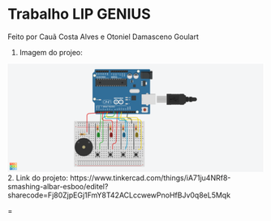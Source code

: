 # Trabalho LIP GENIUS
Feito por Cauã Costa Alves e Otoniel Damasceno Goulart

1. Imagem do projeo:
 <div align="center"> 
    <img src="https://github.com/cauacostaalves/Trabalho-Tinkercad-LIP/blob/main/GENIUS%20LIP.png">
 </div>	
2. Link do projeto:
   https://www.tinkercad.com/things/iA71ju4NRf8-smashing-albar-esboo/editel?sharecode=Fj80ZjpEGj1FmY8T42ACLccwewPnoHfBJv0q8eL5Mqk

=
